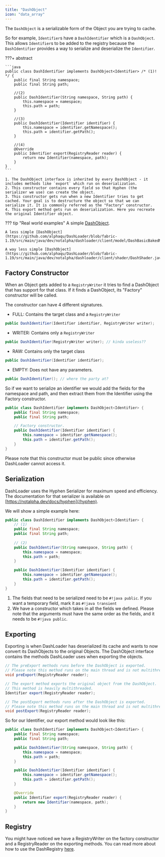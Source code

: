```yaml
---
title: "DashObject"
icon: "data_array"
---
```

The `DashObject` is a serializable form of the Object you are trying to cache. 

So for example, `Identifier`s have a `DashIdentifier` which is a `DashObject`. This allows `Identifier`s to be added to the registry because the `DashIdentifier` provides a way to serialize and deserialize the `Identifier`.

???+ abstract

    ```java
	public class DashIdentifier implements DashObject<Identifier> /* (1)! */ {
		public final String namespace;
		public final String path;

	    //(2)
		public DashIdentifier(String namespace, String path) {
			this.namespace = namespace;
	        this.path = path;
		}

	    //(3)
		public DashIdentifier(Identifier identifier) {
			this.namespace = identifier.getNamespace();
			this.path = identifier.getPath();
		}

	    //(4)
		@Override
		public Identifier export(RegistryReader reader) {
			return new Identifier(namespace, path);
		}
	}
	```

	1. The DashObject interface is inherited by every DashObject - it includes methods like `export` which run on deserialization.
	2. This constructor contains every field so that Hyphen (the serializer we use) can create the object.
	3. This constructor gets run when a new Identifier tries to get cached. Your goal is to destructure the object so that we can serialize it. It is commonly referred as the "Factory" constructor.
	4. This export method gets run on deserialization. Here you recreate the original Identifier object.

??? tip "Real world examples"
	A simple [DashObject](https://github.com/alphaqu/DashLoader/blob/fabric-1.19/src/main/java/dev/notalpha/dashloader/client/identifier/DashIdentifier.java).

	A less simple [DashObject](https://github.com/alphaqu/DashLoader/blob/fabric-1.19/src/main/java/dev/notalpha/dashloader/client/model/DashBasicBakedModel.java).

	A way less simple [DashObject](https://github.com/alphaqu/DashLoader/blob/fabric-1.19/src/main/java/dev/notalpha/dashloader/client/shader/DashShader.java).

## Factory Constructor
When an Object gets added to a `RegistryWriter` it tries to find a DashObject that has support for that class. If it finds a DashObject, its "Factory" constructor will be called. 

The constructor can have 4 different signatures.

- FULL: Contains the target class and a `RegistryWriter` 
```java
public DashIdentifier(Identifier identifier, RegistryWriter writer);
```
- WRITER: Contains only a `RegistryWriter`
```java
public DashIdentifier(RegistryWriter writer); // kinda useless??
```
- RAW: Contains only the target class
```java
public DashIdentifier(Identifier identifier);
```
- EMPTY: Does not have any parameters.
```java
public DashIdentifier(); // where the party at?
```

So if we want to serialize an identifier we would add the fields for the namespace and path, and then extract them from the Identifier using the Factory constructor.
```java hl_lines="2-3 5-9"
public class DashIdentifier implements DashObject<Identifier> {
	public final String namespace;
	public final String path;

    // Factory constructor.
	public DashIdentifier(Identifier identifier) {
		this.namespace = identifier.getNamespace();
		this.path = identifier.getPath();
	}
}
```

Please note that this constructor must be public since otherwise DashLoader cannot access it.

## Serialization
DashLoader uses the Hyphen Serializer for maximum speed and efficiency. The documentation for that serializer is available on [https://notalpha.dev/docs/hyphen](/hyphen).

We will show a simple example here:

```java hl_lines="6-10"
public class DashIdentifier implements DashObject<Identifier> {
    // (1)
	public final String namespace;
	public final String path;
        
    // (2)
	public DashIdentifier(String namespace, String path) {
		this.namespace = namespace;
        this.path = path;
	}

	public DashIdentifier(Identifier identifier) {
		this.namespace = identifier.getNamespace();
		this.path = identifier.getPath();
	}
}
```

1. The fields that need to be serialized need to be `#!java public`. If you want a temporary field, mark it as `#!java transient`
2. We have a constructor which takes in all the fields we defined. Please note that the arguments must have the same order as the fields, and it needs to be `#!java public`.


## Exporting
Exporting is when DashLoader has deserialized its cache and wants to now convert its DashObjects to the original Objects. The DashObject interface contains the methods DashLoader uses when exporting the objects.

```java
// The preExport methods runs before the DashObject is exported. 
// Please note this method runs on the main thread and is not multithreaded.
void preExport(RegistryReader reader);

// The export method exports the original object from the DashObject. 
// This method is heavily multithreaded.
Identifier export(RegistryReader reader);

// The postExport methods runs after the DashObject is exported. 
// Please note this method runs on the main thread and is not multithreaded.
void postExport(RegistryReader reader);
```

So for our Identifier, our export method would look like this:

```java hl_lines="15-18"
public class DashIdentifier implements DashObject<Identifier> {
    public final String namespace;
    public final String path;

    public DashIdentifier(String namespace, String path) {
        this.namespace = namespace;
        this.path = path;
    }

    public DashIdentifier(Identifier identifier) {
        this.namespace = identifier.getNamespace();
        this.path = identifier.getPath();
    }

	@Override
	public Identifier export(RegistryReader reader) {
		return new Identifier(namespace, path);
	}
}
```


## Registry
You might have noticed we have a RegistryWriter on the factory constructor and a RegistryReader on the exporting methods. You can read more about how to use the DashRegistry [here](../registry).